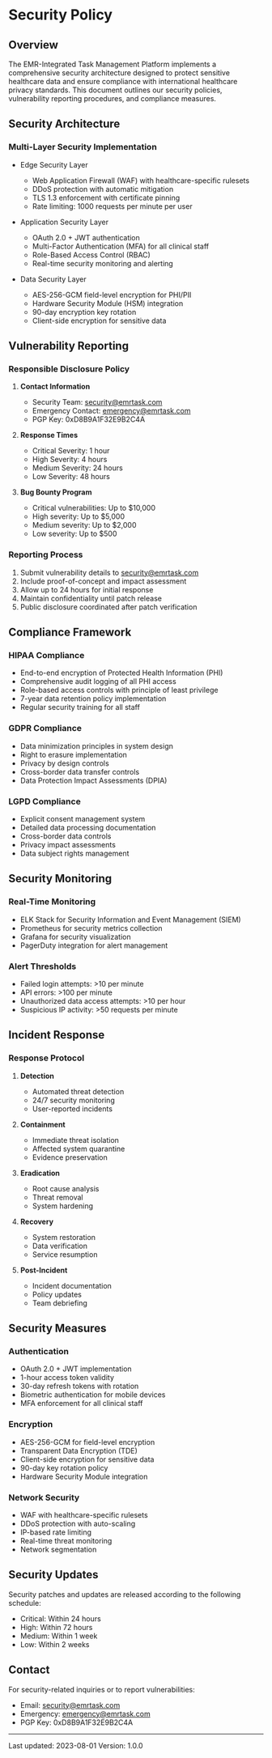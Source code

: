 # Security Policy

## Overview

The EMR-Integrated Task Management Platform implements a comprehensive security architecture designed to protect sensitive healthcare data and ensure compliance with international healthcare privacy standards. This document outlines our security policies, vulnerability reporting procedures, and compliance measures.

## Security Architecture

### Multi-Layer Security Implementation
- Edge Security Layer
  - Web Application Firewall (WAF) with healthcare-specific rulesets
  - DDoS protection with automatic mitigation
  - TLS 1.3 enforcement with certificate pinning
  - Rate limiting: 1000 requests per minute per user

- Application Security Layer
  - OAuth 2.0 + JWT authentication
  - Multi-Factor Authentication (MFA) for all clinical staff
  - Role-Based Access Control (RBAC)
  - Real-time security monitoring and alerting

- Data Security Layer
  - AES-256-GCM field-level encryption for PHI/PII
  - Hardware Security Module (HSM) integration
  - 90-day encryption key rotation
  - Client-side encryption for sensitive data

## Vulnerability Reporting

### Responsible Disclosure Policy

1. **Contact Information**
   - Security Team: security@emrtask.com
   - Emergency Contact: emergency@emrtask.com
   - PGP Key: 0xD8B9A1F32E9B2C4A

2. **Response Times**
   - Critical Severity: 1 hour
   - High Severity: 4 hours
   - Medium Severity: 24 hours
   - Low Severity: 48 hours

3. **Bug Bounty Program**
   - Critical vulnerabilities: Up to $10,000
   - High severity: Up to $5,000
   - Medium severity: Up to $2,000
   - Low severity: Up to $500

### Reporting Process

1. Submit vulnerability details to security@emrtask.com
2. Include proof-of-concept and impact assessment
3. Allow up to 24 hours for initial response
4. Maintain confidentiality until patch release
5. Public disclosure coordinated after patch verification

## Compliance Framework

### HIPAA Compliance
- End-to-end encryption of Protected Health Information (PHI)
- Comprehensive audit logging of all PHI access
- Role-based access controls with principle of least privilege
- 7-year data retention policy implementation
- Regular security training for all staff

### GDPR Compliance
- Data minimization principles in system design
- Right to erasure implementation
- Privacy by design controls
- Cross-border data transfer controls
- Data Protection Impact Assessments (DPIA)

### LGPD Compliance
- Explicit consent management system
- Detailed data processing documentation
- Cross-border data controls
- Privacy impact assessments
- Data subject rights management

## Security Monitoring

### Real-Time Monitoring
- ELK Stack for Security Information and Event Management (SIEM)
- Prometheus for security metrics collection
- Grafana for security visualization
- PagerDuty integration for alert management

### Alert Thresholds
- Failed login attempts: >10 per minute
- API errors: >100 per minute
- Unauthorized data access attempts: >10 per hour
- Suspicious IP activity: >50 requests per minute

## Incident Response

### Response Protocol
1. **Detection**
   - Automated threat detection
   - 24/7 security monitoring
   - User-reported incidents

2. **Containment**
   - Immediate threat isolation
   - Affected system quarantine
   - Evidence preservation

3. **Eradication**
   - Root cause analysis
   - Threat removal
   - System hardening

4. **Recovery**
   - System restoration
   - Data verification
   - Service resumption

5. **Post-Incident**
   - Incident documentation
   - Policy updates
   - Team debriefing

## Security Measures

### Authentication
- OAuth 2.0 + JWT implementation
- 1-hour access token validity
- 30-day refresh tokens with rotation
- Biometric authentication for mobile devices
- MFA enforcement for all clinical staff

### Encryption
- AES-256-GCM for field-level encryption
- Transparent Data Encryption (TDE)
- Client-side encryption for sensitive data
- 90-day key rotation policy
- Hardware Security Module integration

### Network Security
- WAF with healthcare-specific rulesets
- DDoS protection with auto-scaling
- IP-based rate limiting
- Real-time threat monitoring
- Network segmentation

## Security Updates

Security patches and updates are released according to the following schedule:
- Critical: Within 24 hours
- High: Within 72 hours
- Medium: Within 1 week
- Low: Within 2 weeks

## Contact

For security-related inquiries or to report vulnerabilities:
- Email: security@emrtask.com
- Emergency: emergency@emrtask.com
- PGP Key: 0xD8B9A1F32E9B2C4A

---

Last updated: 2023-08-01
Version: 1.0.0